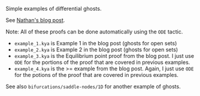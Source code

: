 Simple examples of differential ghosts.

See [Nathan's blog post](http://nfulton.org/2017/01/14/Ghosts/).

Note: All of these proofs can be done automatically using the `ODE` tactic.

 * `example_1.kya` is Example 1 in the blog post (ghosts for open sets)
 * `example_2.kya` is Example 2 in the blog post (ghosts for open sets)
 * `example_3.kya` is the Equilibrium point proof from the blog post. I just
   use `ODE` for the portions of the proof that are covered in previous examples.
 * `example_4.kya` is the >= example from the blog post. Again, I just use
   `ODE` for the potions of the proof that are covered in previous examples.

See also `bifurcations/saddle-nodes/1D` for another example of ghosts.
